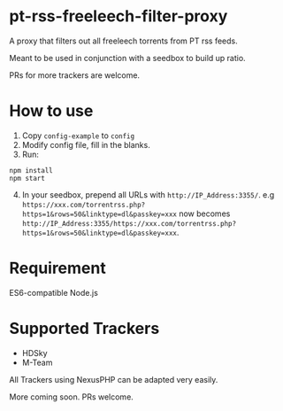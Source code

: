 # pt-rss-freeleech-filter-proxy

A proxy that filters out all freeleech torrents from PT rss feeds.

Meant to be used in conjunction with a seedbox to build up ratio.

PRs for more trackers are welcome.

# How to use
1. Copy ```config-example``` to ```config```
2. Modify config file, fill in the blanks.
3. Run:
```
npm install
npm start
```
4. In your seedbox, prepend all URLs with ```http://IP_Address:3355/```. e.g ```https://xxx.com/torrentrss.php?https=1&rows=50&linktype=dl&passkey=xxx``` now becomes ```http://IP_Address:3355/https://xxx.com/torrentrss.php?https=1&rows=50&linktype=dl&passkey=xxx```.

# Requirement
ES6-compatible Node.js

# Supported Trackers
* HDSky
* M-Team

All Trackers using NexusPHP can be adapted very easily.

More coming soon. PRs welcome.